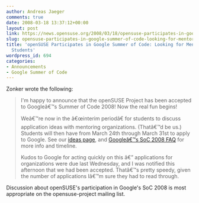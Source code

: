 ```yaml
---
author: Andreas Jaeger
comments: true
date: 2008-03-18 13:37:12+00:00
layout: post
link: https://news.opensuse.org/2008/03/18/opensuse-participates-in-google-summer-of-code-looking-for-mentors-projects-students/
slug: opensuse-participates-in-google-summer-of-code-looking-for-mentors-projects-students
title: 'openSUSE Participates in Google Summer of Code: Looking for Mentors, Projects,
  Students'
wordpress_id: 694
categories:
- Announcements
- Google Summer of Code
---
```


Zonker wrote the following:





<blockquote>I'm happy to announce that the openSUSE Project has been accepted to Googleâ€™s Summer of Code 2008! Now the real fun begins!

Weâ€™re now in the â€œinterim periodâ€ for students to discuss application ideas with mentoring organizations. (Thatâ€™d be us.) Students will then have from March 24th through March 31st to apply to Google. See our [ideas page](http://en.opensuse.org/Summer_of_Code_2008), and [Googleâ€™s SoC 2008 FAQ](http://code.google.com/opensource/gsoc/2008/faqs.html) for more info and timeline.

Kudos to Google for acting quickly on this â€” applications for organizations were due last Wednesday, and I was notified this afternoon that we had been accepted. Thatâ€™s pretty speedy, given the number of applications Iâ€™m sure they had to read through.</blockquote>


Discussion about openSUSE's participation in Google's SoC 2008 is most appropriate on the opensuse-project mailing list.
